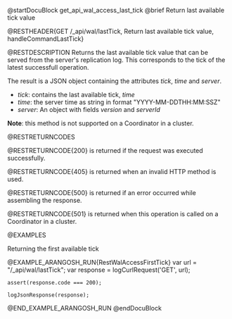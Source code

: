 
@startDocuBlock get_api_wal_access_last_tick
@brief Return last available tick value

@RESTHEADER{GET /_api/wal/lastTick, Return last available tick value, handleCommandLastTick}

@RESTDESCRIPTION
Returns the last available tick value that can be served from the server's
replication log. This corresponds to the tick of the latest successfull operation.

The result is a JSON object containing the attributes *tick*, *time* and *server*.
* *tick*: contains the last available tick, *time*
* *time*: the server time as string in format "YYYY-MM-DDTHH:MM:SSZ"
* *server*: An object with fields *version* and *serverId*

**Note**: this method is not supported on a Coordinator in a cluster.

@RESTRETURNCODES

@RESTRETURNCODE{200}
is returned if the request was executed successfully.

@RESTRETURNCODE{405}
is returned when an invalid HTTP method is used.

@RESTRETURNCODE{500}
is returned if an error occurred while assembling the response.

@RESTRETURNCODE{501}
is returned when this operation is called on a Coordinator in a cluster.

@EXAMPLES

Returning the first available tick

@EXAMPLE_ARANGOSH_RUN{RestWalAccessFirstTick}
    var url = "/_api/wal/lastTick";
    var response = logCurlRequest('GET', url);

    assert(response.code === 200);

    logJsonResponse(response);
@END_EXAMPLE_ARANGOSH_RUN
@endDocuBlock
